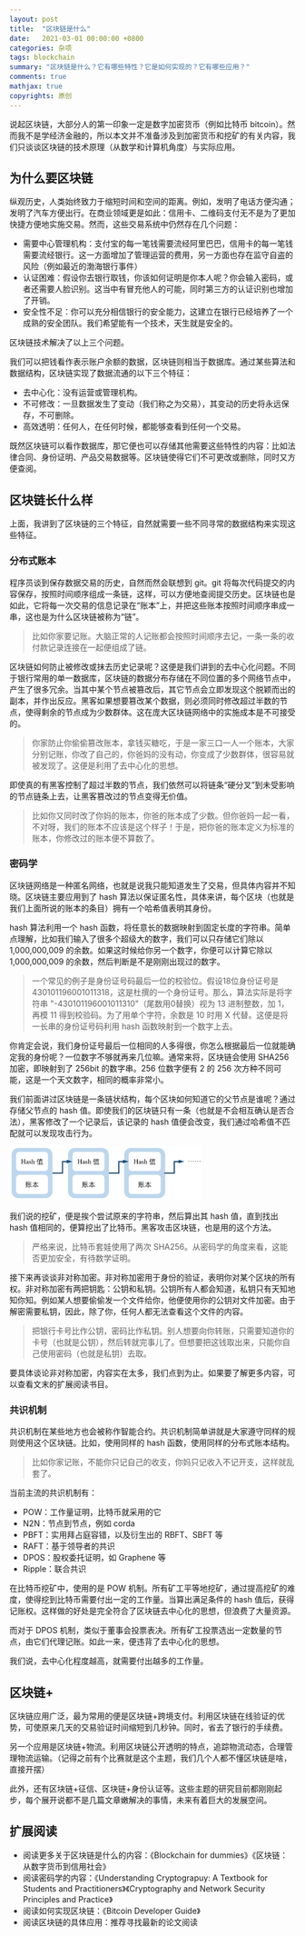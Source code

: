 ```yaml
---
layout: post
title:  "区块链是什么"
date:   2021-03-01 00:00:00 +0800
categories: 杂项
tags: blockchain
summary: "区块链是什么？它有哪些特性？它是如何实现的？它有哪些应用？"
comments: true
mathjax: true
copyrights: 原创
---
```


说起区块链，大部分人的第一印象一定是数字加密货币（例如比特币 bitcoin）。然而我不是学经济金融的，所以本文并不准备涉及到加密货币和挖矿的有关内容，我们只谈谈区块链的技术原理（从数学和计算机角度）与实际应用。

## 为什么要区块链

纵观历史，人类始终致力于缩短时间和空间的距离。例如，发明了电话方便沟通；发明了汽车方便出行。在商业领域更是如此：信用卡、二维码支付无不是为了更加快捷方便地实施交易。然而，这些交易系统中仍然存在几个问题：

- 需要中心管理机构：支付宝的每一笔钱需要流经阿里巴巴，信用卡的每一笔钱需要流经银行。这一方面增加了管理运营的费用，另一方面也存在监守自盗的风险（例如最近的渤海银行事件）
- 认证困难：假设你去银行取钱，你该如何证明是你本人呢？你会输入密码，或者还需要人脸识别。这当中有冒充他人的可能，同时第三方的认证识别也增加了开销。
- 安全性不足：你可以充分相信银行的安全能力，这建立在银行已经培养了一个成熟的安全团队。我们希望能有一个技术，天生就是安全的。

区块链技术解决了以上三个问题。

我们可以把钱看作表示账户余额的数据，区块链则相当于数据库。通过某些算法和数据结构，区块链实现了数据流通的以下三个特征：

- 去中心化：没有运营或管理机构。
- 不可修改：一旦数据发生了变动（我们称之为交易），其变动的历史将永远保存，不可删除。
- 高效透明：任何人，在任何时候，都能够查看到任何一个交易。

既然区块链可以看作数据库，那它便也可以存储其他需要这些特性的内容：比如法律合同、身份证明、产品交易数据等。区块链使得它们不可更改或删除，同时又方便查阅。

## 区块链长什么样

上面，我讲到了区块链的三个特征，自然就需要一些不同寻常的数据结构来实现这些特征。

### 分布式账本

程序员谈到保存数据交易的历史，自然而然会联想到 git。git 将每次代码提交的内容保存，按照时间顺序组成一条链，这样，可以方便地查阅提交历史。区块链也是如此，它将每一次交易的信息记录在“账本”上，并把这些账本按照时间顺序串成一串，这也是为什么区块链被称为“链”。

> 比如你家要记账。大脑正常的人记账都会按照时间顺序去记，一条一条的收付款记录连接在一起便组成了链。

区块链如何防止被修改或抹去历史记录呢？这便是我们讲到的去中心化问题。不同于银行常用的单一数据库，区块链的数据分布存储在不同位置的多个网络节点中，产生了很多冗余。当其中某个节点被篡改后，其它节点会立即发现这个脱颖而出的副本，并作出反应。黑客如果想要篡改某个数据，则必须同时修改超过半数的节点，使得剩余的节点成为少数群体。这在庞大区块链网络中的实施成本是不可接受的。

> 你家防止你偷偷篡改账本，拿钱买糖吃，于是一家三口一人一个账本，大家分别记账，你改了自己的，你爸妈的没有动，你变成了少数群体，很容易就被发现了。这便是利用了去中心化的思想。

即使真的有黑客控制了超过半数的节点，我们依然可以将链条“硬分叉”到未受影响的节点链条上去，让黑客篡改过的节点变得无价值。

> 比如你又同时改了你妈的账本，你爸的账本成了少数。但你爸妈一起一看，不对呀，我们的账本不应该是这个样子！于是，把你爸的账本定义为标准的账本，你修改过的账本便不算数了。

### 密码学

区块链网络是一种匿名网络，也就是说我只能知道发生了交易，但具体内容并不知晓。区块链主要应用到了 hash 算法以保证匿名性，具体来讲，每个区块（也就是我们上面所说的账本的条目）拥有一个哈希值表明其身份。

hash 算法利用一个 hash 函数，将任意长的数据映射到固定长度的字符串。简单点理解，比如我们输入了很多个超级大的数字，我们可以只存储它们除以 1,000,000,009 的余数。如果这时候给你另一个数字，你便可以计算它除以 1,000,000,009 的余数，然后判断是不是刚刚出现过的数字。

> 一个常见的例子是身份证号码最后一位的校验位。假设18位身份证号是 430101196001011318，这是杜撰的一个身份证号。那么，算法实际是将字符串 "-430101196001011310"（尾数用0替换）视为 13 进制整数，加 1，再模 11 得到校验码。为了用单个字符，余数是 10 时用 X 代替。这便是将一长串的身份证号码利用 hash 函数映射到一个数字上去。

你肯定会说，我们身份证号最后一位相同的人多得很，你怎么根据最后一位就能确定我的身份呢？一位数字不够就再来几位嘛。通常来将，区块链会使用 SHA256 加密，即映射到了 256bit 的数字串。256 位数字便有 2 的 256 次方种不同可能，这是一个天文数字，相同的概率非常小。

我们前面讲过区块链是一条链状结构，每个区块如何知道它的父节点是谁呢？通过存储父节点的 hash 值。即使我们的区块链只有一条（也就是不会相互确认是否合法），黑客修改了一个记录后，该记录的 hash 值便会改变，我们通过哈希值不匹配就可以发现攻击行为。

<img src="/assets/post/images/blockchain1.webp" alt="blockchain1" style="zoom: 33%;" />

我们说的挖矿，便是挨个尝试原来的字符串，然后算出其 hash 值，直到找出 hash 值相同的，便算挖出了比特币。黑客攻击区块链，也是用的这个方法。

> 严格来说，比特币套娃使用了两次 SHA256。从密码学的角度来看，这能否更加安全，有待数学证明。

接下来再谈谈非对称加密。非对称加密用于身份的验证，表明你对某个区块的所有权。非对称加密有两把钥匙：公钥和私钥。公钥所有人都会知道，私钥只有天知地知你知。例如某人想要偷偷发一个文件给你，他便使用你的公钥对文件加密。由于解密需要私钥，因此，除了你，任何人都无法查看这个文件的内容。

> 把银行卡号比作公钥，密码比作私钥。别人想要向你转账，只需要知道你的卡号（也就是公钥），然后转就完事儿了。但想要把这钱取出来，只能你自己使用密码（也就是私钥）去取。

要具体谈论非对称加密，内容实在太多，我们点到为止。如果要了解更多内容，可以查看文末的扩展阅读书目。

### 共识机制

共识机制在某些地方也会被称作智能合约。共识机制简单讲就是大家遵守同样的规则使用这个区块链。比如，使用同样的 hash 函数，使用同样的分布式账本结构。

> 比如你家记账，不能你只记自己的收支，你妈只记收入不记开支，这样就乱套了。

当前主流的共识机制有：

- POW：工作量证明，比特币就采用的它
- N2N：节点到节点，例如 corda
- PBFT：实用拜占庭容错，以及衍生出的 RBFT、SBFT 等
- RAFT：基于领导者的共识
- DPOS：股权委托证明，如 Graphene 等
- Ripple：联合共识

在比特币挖矿中，使用的是 POW 机制。所有矿工平等地挖矿，通过提高挖矿的难度，使得挖到比特币需要付出一定的工作量。当算出满足条件的 hash 值后，获得记账权。这样做的好处是完全符合了区块链去中心化的思想，但浪费了大量资源。

而对于 DPOS 机制，类似于董事会投票表决。所有矿工投票选出一定数量的节点，由它们代理记账。如此一来，便违背了去中心化的思想。

我们说，去中心化程度越高，就需要付出越多的工作量。

## 区块链+

区块链应用广泛，最为常用的便是区块链+跨境支付。利用区块链在线验证的优势，可使原来几天的交易验证时间缩短到几秒钟。同时，省去了银行的手续费。

另一个应用是区块链+物流。利用区块链公开透明的特点，追踪物流动态，合理管理物流运输。（记得之前有个比赛就是这个主题，我们几个人都不懂区块链是啥，直接开摆）

此外，还有区块链+征信、区块链+身份认证等。这些主题的研究目前都刚刚起步，每个展开说都不是几篇文章嫩解决的事情，未来有着巨大的发展空间。

## 扩展阅读

- 阅读更多关于区块链是什么的内容：《Blockchain for dummies》《区块链：从数字货币到信用社会》
- 阅读密码学的内容：《Understanding Cryptograpuy: A Textbook for Students and Practitioners》《Cryptography and Network Security Principles and Practice》
- 阅读如何实现区块链：《Bitcoin Developer Guide》
- 阅读区块链的具体应用：推荐寻找最新的论文阅读

